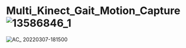 # Multi_Kinect_Gait_Motion_Capture![13586846_1](https://user-images.githubusercontent.com/73453028/157001709-ef3d0e31-c052-44e8-b51a-a68679931e28.jpg)

![AC_ 20220307-181500](https://user-images.githubusercontent.com/73453028/157001992-c61060ac-a1e2-4bd0-bdf2-fe13b64722ed.gif)


